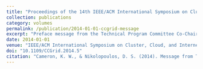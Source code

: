 ```yaml
---
title: "Proceedings of the 14th IEEE/ACM International Symposium on Cluster, Cloud and Internet Computing (CCGrid)"
collection: publications
category: volumes
permalink: /publication/2014-01-01-ccgrid-message
excerpt: "Preface message from the Technical Program Committee Co-Chairs of the 14th IEEE/ACM International Symposium on Cluster, Cloud, and Grid Computing (CCGrid 2014), highlighting the scope and goals of the conference."
date: 2014-01-01
venue: "IEEE/ACM International Symposium on Cluster, Cloud, and Internet Computing"
doi: "10.1109/CCGrid.2014.5"
citation: "Cameron, K. W., & Nikolopoulos, D. S. (2014). Message from Technical Program Committee Co-Chairs. *Proceedings of the 14th IEEE/ACM International Symposium on Cluster, Cloud, and Grid Computing (CCGrid 2014)*, IEEE. https://doi.org/10.1109/CCGrid.2014.5"
---
```

